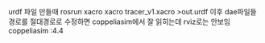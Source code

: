 
urdf 파일 만들때
rosrun xacro xacro tracer_v1.xacro >out.urdf
이후 dae파일들 경로를 절대경로로 수정하면 coppeliasim에서 잘 읽히는데 rviz로는 안보임
coppeliasim :4.4
